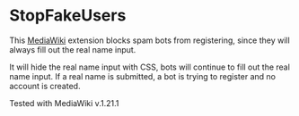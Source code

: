 StopFakeUsers
=============

This [MediaWiki](https://www.mediawiki.org/) extension blocks spam bots from registering, since they will always fill out the real name input.

It will hide the real name input with CSS, bots will continue to fill out the real name input. If a real name is submitted, a bot is trying to register and no account is created.

Tested with MediaWiki v.1.21.1
